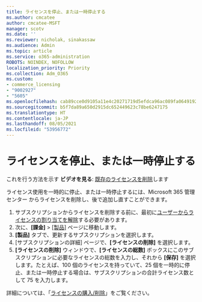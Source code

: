 ```yaml
---
title: ライセンスを停止、または一時停止する
ms.author: cmcatee
author: cmcatee-MSFT
manager: scotv
ms.date: ''
ms.reviewer: nicholak, sinakassaw
ms.audience: Admin
ms.topic: article
ms.service: o365-administration
ROBOTS: NOINDEX, NOFOLLOW
localization_priority: Priority
ms.collection: Adm_O365
ms.custom:
- commerce_licensing
- "9002927"
- "5605"
ms.openlocfilehash: cab89cce0d9105a11e4c20271719d5efdca96ac089fa0649192628062b58b3ca
ms.sourcegitcommit: b5f7da89a650d2915dc652449623c78be6247175
ms.translationtype: HT
ms.contentlocale: ja-JP
ms.lasthandoff: 08/05/2021
ms.locfileid: "53956772"
---
```

# <a name="suspend-or-pause-licenses"></a>ライセンスを停止、または一時停止する

これを行う方法を示す **ビデオを見る**: [既存のライセンスを削除](https://go.microsoft.com/fwlink/p/?linkid=2154938)します

ライセンス使用を一時的に停止、または一時停止するには、Microsoft 365 管理センター からライセンスを削除し、後で追加し直すことができます。

1. サブスクリプションからライセンスを削除する前に、最初に[ユーザーからライセンスの割り当てを解除](/microsoft-365/admin/manage/remove-licenses-from-users)する必要があります。
2. 次に、**[課金]** > [[製品]](https://go.microsoft.com/fwlink/p/?linkid=842054) ページに移動します。
3. **[製品]** タブで、更新するサブスクリプションを選択します。
4. [サブスクリプションの詳細] ページで、**[ライセンスの削除]** を選択します。
5. **[ライセンスの削除]** ウィンドウで、**[ライセンスの総数]** ボックスにこのサブスクリプションに必要なライセンスの総数を入力し、それから **[保存]** を選択します。たとえば、100 個のライセンスを持っていて、25 個を一時的に停止、または一時停止する場合は、サブスクリプションの合計ライセンス数として 75 を入力します。

詳細については、「[ライセンスの購入/削除](/microsoft-365/commerce/licenses/buy-licenses)」をご覧ください。